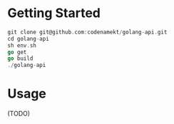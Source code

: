 Getting Started
===============
```go
git clone git@github.com:codenamekt/golang-api.git
cd golang-api
sh env.sh
go get
go build
./golang-api
```

Usage
=====
(TODO)
